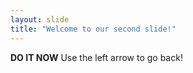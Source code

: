 ```yaml
---
layout: slide
title: "Welcome to our second slide!"
---
```

<b>DO IT NOW</b>
Use the left arrow to go back!
